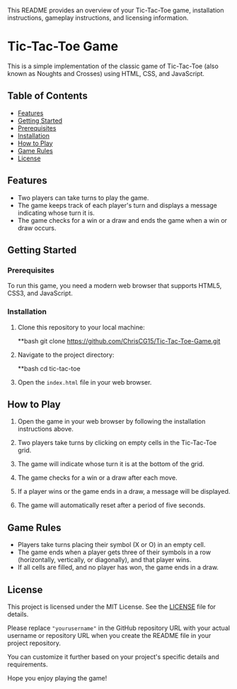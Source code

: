 This README provides an overview of your Tic-Tac-Toe game, installation instructions, gameplay instructions, and licensing information. 
# Tic-Tac-Toe Game

This is a simple implementation of the classic game of Tic-Tac-Toe (also known as Noughts and Crosses) using HTML, CSS, and JavaScript.

## Table of Contents

- [Features](#features)
- [Getting Started](#getting-started)
- [Prerequisites](#prerequisites)
- [Installation](#installation)
- [How to Play](#how-to-play)
- [Game Rules](#game-rules)
- [License](#license)

## Features

- Two players can take turns to play the game.
- The game keeps track of each player's turn and displays a message indicating whose turn it is.
- The game checks for a win or a draw and ends the game when a win or draw occurs.

## Getting Started

### Prerequisites

To run this game, you need a modern web browser that supports HTML5, CSS3, and JavaScript.

### Installation

1. Clone this repository to your local machine:

   **bash
   git clone https://github.com/ChrisCG15/Tic-Tac-Toe-Game.git
   

2. Navigate to the project directory:

   **bash
   cd tic-tac-toe
   

3. Open the `index.html` file in your web browser.

## How to Play

1. Open the game in your web browser by following the installation instructions above.

2. Two players take turns by clicking on empty cells in the Tic-Tac-Toe grid.

3. The game will indicate whose turn it is at the bottom of the grid.

4. The game checks for a win or a draw after each move.

5. If a player wins or the game ends in a draw, a message will be displayed.

6. The game will automatically reset after a period of five seconds.

## Game Rules

- Players take turns placing their symbol (X or O) in an empty cell.
- The game ends when a player gets three of their symbols in a row (horizontally, vertically, or diagonally), and that player wins.
- If all cells are filled, and no player has won, the game ends in a draw.

## License

This project is licensed under the MIT License. See the [LICENSE](LICENSE) file for details.


Please replace `"yourusername"` in the GitHub repository URL with your actual username or repository URL when you create the README file in your project repository. 

You can customize it further based on your project's specific details and requirements.

Hope you enjoy playing the game!
